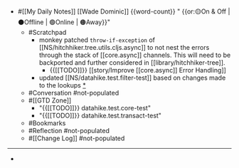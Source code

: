 - #[[My Daily Notes]] [[Wade Dominic]] {{word-count}} " {{or:🟡On & Off | ⚫️Offline | 🟢Online | 🟠Away}}"
    - #Scratchpad 
        - monkey patched `throw-if-exception` of [[NS/hitchhiker.tree.utils.cljs.async]] to not nest the errors through the stack of [[core.async]] channels. This will need to be backported and further considered in [[library/hitchhiker-tree]].
            - {{[[TODO]]}} [[story/Improve [[core.async]] Error Handling]]
        - updated [[NS/datahike.test.filter-test]] based on changes made to the lookups [*](((8fyQ--ie_)))
    - #Conversation #not-populated
    - #[[GTD Zone]]
        - "{{[[TODO]]}} datahike.test.core-test"
        - "{{[[TODO]]}} datahike.test.transact-test"
    - #Bookmarks
    - #Reflection #not-populated
    - #[[Change Log]] #not-populated
- ---
- 
